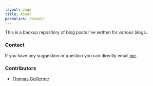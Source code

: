```yaml
---
layout: page
title: About
permalink: /about/
---
```


This is a backup repository of blog posts I've written for various blogs..

### Contact

If you have any suggestion or question you can directly email [me](mailto:guillert@tcd.ie).

### Contributors
* [Thomas Guillerme](http://tguillerme.github.io)
